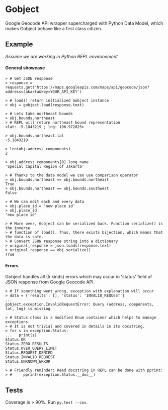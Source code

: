# Gobject
Google Geocode API wrapper supercharged with Python Data Model,
which makes Gobject behave like a first class citizen. 


## Example

_Assume we are working in Python REPL environement_

#### General showcase

```
> # Get JSON response
> response = requests.get('https://maps.googleapis.com/maps/api/geocode/json?address=Jakarta&key=YOUR_API_KEY')

> # load() return initialized Gobject instance
> obj = gobject.load(response.text)

> # Lets take northeast bounds
> obj.bounds.northeast
> # REPL will return northeast bound representation
<lat: -5.1843219 ; lng: 106.972825>

> obj.bounds.northeast.lat
-5.1843219

> len(obj.address_components)
2

> obj.address_components[0].long_name
'Special Capital Region of Jakarta'

> # Thanks to the data model we can use comparison operator
> obj.bounds.northeast == obj.bounds.northeast
True
> obj.bounds.northeast == obj.bounds.southwest
False

> # We can edit each and every data
> obj.place_id = 'new place id'
> obj.place_id
'new place id'

> # More over, Gobject can be serialized back. Function serialize() is the inverse
> # function of load(). Thus, there exists bijection, which means that the data is safe.
> # Convert JSON response string into a dictionary
> original_response = json.loads(response.text)
> original_response == obj.serialize()
True
```

#### Errors

Gobject handles all (5 kinds) errors which may occur in 'status' field of JSON
response from Google Geocode API.

```
> # If something went wrong, exception with explanation will occur
> data = {'results': [], 'status': 'INVALID_REQUEST'}
...
gobject.exception.InvalidRequestError: Query (address, components, lat, lng) is missing

> # Status class is a modified Enum container which helps to manage exceptions.
> # It is not trivial and covered in details in its docstring.
> for s in exception.Status:
...   print(s)
Status.OK
Status.ZERO_RESULTS
Status.OVER_QUERY_LIMIT
Status.REQUEST_DENIED
Status.INVALID_REQUEST
Status.UNKNOWN_ERROR

> # Friendly reminder: Read docstring in REPL can be done with pprint:
> #     pprint(exception.Status.__doc__)

```

## Tests

Coverage is > 90%. Run `py.test --cov`.